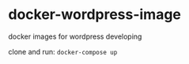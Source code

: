 # docker-wordpress-image
docker images for wordpress developing 

clone and run: ` docker-compose up `
